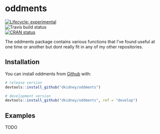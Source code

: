 
<!-- README.md is generated from README.Rmd. Please edit that file -->

# oddments

<!-- badges: start -->

[![Lifecycle:
experimental](https://img.shields.io/badge/lifecycle-experimental-orange.svg)](https://www.tidyverse.org/lifecycle/#experimental)  
![Travis build
status](https://travis-ci.org/dkidney/oddments.svg?branch=master)  
[![CRAN
status](https://www.r-pkg.org/badges/version/oddments)](https://cran.r-project.org/package=oddments)
<!-- badges: end -->

The oddments package contains various functions that I’ve found useful
at one time or another but dont really fit in any of my other
repositories.

## Installation

You can install oddments from
[Github](https://www.github.com/dkidney/oddments) with:

``` r
# release version
devtools::install_github("dkidney/oddments")

# development version
devtools::install_github("dkidney/oddments", ref = "develop")
```

## Examples

TODO
